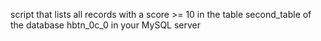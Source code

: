 script that lists all records with a score >= 10 in the table second_table of the database hbtn_0c_0 in your MySQL server
